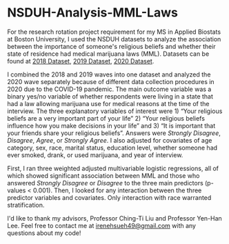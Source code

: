 # NSDUH-Analysis-MML-Laws
For the research rotation project requirement for my MS in Applied Biostats at Boston University, I used the NSDUH datasets to analyze the association between the importance of someone's religious beliefs and whether their state of residence had medical marijuana laws (MML). Datasets can be found at 
[2018 Dataset](https://www.datafiles.samhsa.gov/dataset/national-survey-drug-use-and-health-2018-nsduh-2018-ds0001), 
[2019 Dataset](https://www.datafiles.samhsa.gov/dataset/national-survey-drug-use-and-health-2019-nsduh-2019-ds0001),
[2020 Dataset](https://www.datafiles.samhsa.gov/dataset/national-survey-drug-use-and-health-2020-nsduh-2020-ds0001).

I combined the 2018 and 2019 waves into one dataset and analyzed the 2020 wave separately because of different data collection procedures in 2020 due to the COVID-19 pandemic. The main outcome variable was a binary yes/no variable of whether respondents were living in a state that had a law allowing marijuana use for medical reasons at the time of the interview. The three explanatory variables of interest were 1) “Your religious beliefs are a very important part of your life” 2) “Your religious beliefs influence how you make decisions in your life” and 3) “It is important that your friends share your religious beliefs”. Answers were _Strongly Disagree_, _Disagree_, _Agree_, or _Strongly Agree_. I also adjusted for covariates of age category, sex, race, marital status, education level, whether someone had ever smoked, drank, or used marijuana, and year of interview. 

First, I ran three weighted adjusted multivariable logistic regressions, all of which showed significant association between MML and those who answered _Strongly Disagree_ or _Disagree_ to the three main predictors (p-values < 0.001). Then, I looked for any interaction between the three predictor variables and covariates. Only interaction with race warranted stratification. 

I'd like to thank my advisors, Professor Ching-Ti Liu and Professor Yen-Han Lee. 
Feel free to contact me at irenehsueh49@gmail.com with any questions about my code!

